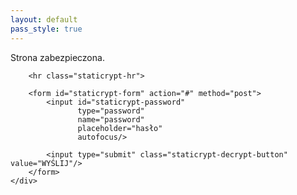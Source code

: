 ```yaml
---
layout: default
pass_style: true
---
```




<div class="staticrypt-page" id="str">
    <div class="staticrypt-form">
        <div class="staticrypt-instructions">
            <p class="staticrypt-title">Strona zabezpieczona.</p>
            <p></p>
        </div>

        <hr class="staticrypt-hr">

        <form id="staticrypt-form" action="#" method="post">
            <input id="staticrypt-password"
                   type="password"
                   name="password"
                   placeholder="hasło"
                   autofocus/>

            <input type="submit" class="staticrypt-decrypt-button" value="WYŚLIJ"/>
        </form>
    </div>

</div>

<script src="https://cdnjs.cloudflare.com/ajax/libs/crypto-js/3.1.9-1/crypto-js.min.js" integrity="sha384-lp4k1VRKPU9eBnPePjnJ9M2RF3i7PC30gXs70+elCVfgwLwx1tv5+ctxdtwxqZa7" crossorigin="anonymous"></script>

<script>
    var crypt;
    
    window.onload = function(){
        var client = new XMLHttpRequest();
        client.open('GET', '/protected/encrypted.txt');
        client.onreadystatechange = function() {
            console.log(client.responseText);
            crypt = client.responseText;
        }
        client.send();
    };
    

    document.getElementById('staticrypt-form').addEventListener('submit', function(e) {
        e.preventDefault();

        var passphrase = document.getElementById('staticrypt-password').value,
            encryptedMsg = crypt.split('\r')[0].split('\n')[0],
            encryptedHMAC = encryptedMsg.substring(0, 64),
            encryptedHTML = encryptedMsg.substring(64),
            decryptedHMAC = CryptoJS.HmacSHA256(encryptedHTML, CryptoJS.SHA256(passphrase).toString()).toString();

            console.log(decryptedHMAC);
            console.log(encryptedHMAC);
            
        if (decryptedHMAC !== encryptedHMAC) {
            alert('Naprawdę wydawało Ci się, że takie jest hasło? XD');
            return;
        }

        var plainHTML = CryptoJS.AES.decrypt(encryptedHTML, passphrase).toString(CryptoJS.enc.Utf8);

        document.getElementById('str').innerHTML = plainHTML;
    });
</script>

